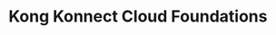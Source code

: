 ---
title: Kong Konnect Cloud Foundations
issueDate: 1 Nov 2022
badgeImage: /about/certifications/kong_konnect.png
---